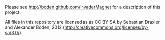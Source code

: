 Please see http://boden.github.com/InvaderMagnet for a description of this project.

All files in this repository are licensed as as CC BY-SA by Sebastian Draxler and Alexander Boden, 2012 (http://creativecommons.org/licenses/by-sa/3.0/).